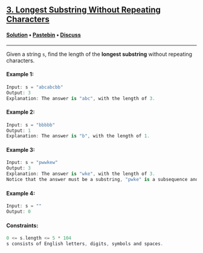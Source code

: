 ## [3. Longest Substring Without Repeating Characters](https://leetcode.com/problems/longest-substring-without-repeating-characters/)

#### [Solution](https://git.io/JEYyT) • [Pastebin](https://pastebin.com/15wExPdq) • [Discuss](https://leetcode.com/problems/longest-substring-without-repeating-characters/discuss/1134880/Swift%3A-Longest-Substring-Without-Repeating-Characters)

---

Given a string ```s```, find the length of the **longest substring** without repeating characters.

#### Example 1:
```swift
Input: s = "abcabcbb"
Output: 3
Explanation: The answer is "abc", with the length of 3.
```

#### Example 2:
```swift
Input: s = "bbbbb"
Output: 1
Explanation: The answer is "b", with the length of 1.
```

#### Example 3:
```swift
Input: s = "pwwkew"
Output: 3
Explanation: The answer is "wke", with the length of 3.
Notice that the answer must be a substring, "pwke" is a subsequence and not a substring.
```

#### Example 4:
```swift
Input: s = ""
Output: 0
```

#### Constraints:
```swift
0 <= s.length <= 5 * 104
s consists of English letters, digits, symbols and spaces.
```